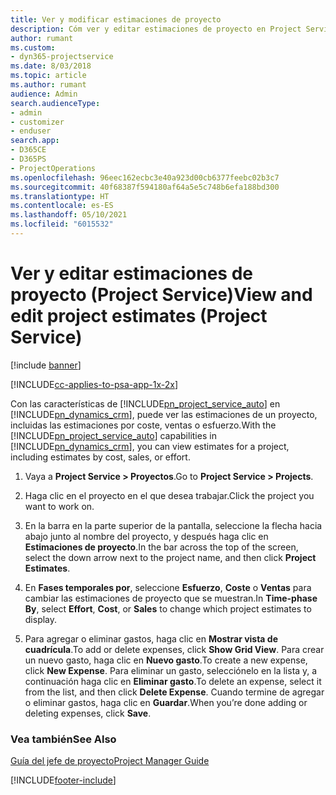 ```yaml
---
title: Ver y modificar estimaciones de proyecto
description: Cóm ver y editar estimaciones de proyecto en Project Service
author: rumant
ms.custom:
- dyn365-projectservice
ms.date: 8/03/2018
ms.topic: article
ms.author: rumant
audience: Admin
search.audienceType:
- admin
- customizer
- enduser
search.app:
- D365CE
- D365PS
- ProjectOperations
ms.openlocfilehash: 96eec162ecbc3e40a923d00cb6377feebc02b3c7
ms.sourcegitcommit: 40f68387f594180af64a5e5c748b6efa188bd300
ms.translationtype: HT
ms.contentlocale: es-ES
ms.lasthandoff: 05/10/2021
ms.locfileid: "6015532"
---
```

# <a name="view-and-edit-project-estimates-project-service"></a><span data-ttu-id="9b84d-103">Ver y editar estimaciones de proyecto (Project Service)</span><span class="sxs-lookup"><span data-stu-id="9b84d-103">View and edit project estimates (Project Service)</span></span>

[!include [banner](../includes/psa-now-project-operations.md)]

[!INCLUDE[cc-applies-to-psa-app-1x-2x](../includes/cc-applies-to-psa-app-1x-2x.md)]

<span data-ttu-id="9b84d-104">Con las características de [!INCLUDE[pn_project_service_auto](../includes/pn-project-service-auto.md)] en [!INCLUDE[pn_dynamics_crm](../includes/pn-dynamics-crm.md)], puede ver las estimaciones de un proyecto, incluidas las estimaciones por coste, ventas o esfuerzo.</span><span class="sxs-lookup"><span data-stu-id="9b84d-104">With the [!INCLUDE[pn_project_service_auto](../includes/pn-project-service-auto.md)] capabilities in [!INCLUDE[pn_dynamics_crm](../includes/pn-dynamics-crm.md)], you can view estimates for a project, including estimates by cost, sales, or effort.</span></span>  
  
1.  <span data-ttu-id="9b84d-105">Vaya a **Project Service > Proyectos**.</span><span class="sxs-lookup"><span data-stu-id="9b84d-105">Go to **Project Service > Projects**.</span></span>  
  
2.  <span data-ttu-id="9b84d-106">Haga clic en el proyecto en el que desea trabajar.</span><span class="sxs-lookup"><span data-stu-id="9b84d-106">Click the project you want to work on.</span></span>  
  
3.  <span data-ttu-id="9b84d-107">En la barra en la parte superior de la pantalla, seleccione la flecha hacia abajo junto al nombre del proyecto, y después haga clic en **Estimaciones de proyecto**.</span><span class="sxs-lookup"><span data-stu-id="9b84d-107">In the bar across the top of the screen, select the down arrow next to the project name, and then click **Project Estimates**.</span></span>  
  
4.  <span data-ttu-id="9b84d-108">En **Fases temporales por**, seleccione **Esfuerzo**, **Coste** o **Ventas** para cambiar las estimaciones de proyecto que se muestran.</span><span class="sxs-lookup"><span data-stu-id="9b84d-108">In **Time-phase By**, select **Effort**, **Cost**, or **Sales** to change which project estimates to display.</span></span>  
  
5.  <span data-ttu-id="9b84d-109">Para agregar o eliminar gastos, haga clic en **Mostrar vista de cuadrícula**.</span><span class="sxs-lookup"><span data-stu-id="9b84d-109">To add or delete expenses, click **Show Grid View**.</span></span> <span data-ttu-id="9b84d-110">Para crear un nuevo gasto, haga clic en **Nuevo gasto**.</span><span class="sxs-lookup"><span data-stu-id="9b84d-110">To create a new expense, click **New Expense**.</span></span> <span data-ttu-id="9b84d-111">Para eliminar un gasto, selecciónelo en la lista y, a continuación haga clic en **Eliminar gasto**.</span><span class="sxs-lookup"><span data-stu-id="9b84d-111">To delete an expense, select it from the list, and then click **Delete Expense**.</span></span> <span data-ttu-id="9b84d-112">Cuando termine de agregar o eliminar gastos, haga clic en **Guardar**.</span><span class="sxs-lookup"><span data-stu-id="9b84d-112">When you’re done adding or deleting expenses, click **Save**.</span></span>  
  
### <a name="see-also"></a><span data-ttu-id="9b84d-113">Vea también</span><span class="sxs-lookup"><span data-stu-id="9b84d-113">See Also</span></span>  
 [<span data-ttu-id="9b84d-114">Guía del jefe de proyecto</span><span class="sxs-lookup"><span data-stu-id="9b84d-114">Project Manager Guide</span></span>](../psa/project-manager-guide.md)


[!INCLUDE[footer-include](../includes/footer-banner.md)]